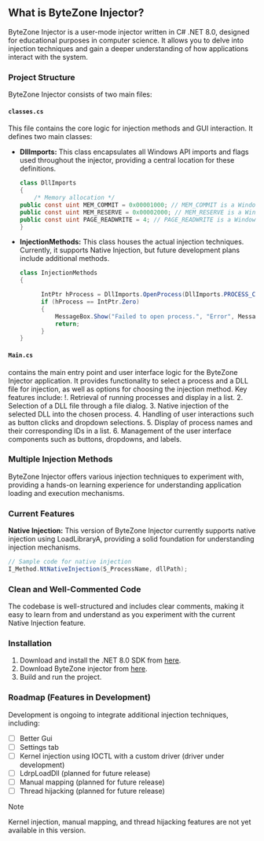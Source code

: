 ## What is ByteZone Injector?

ByteZone Injector is a user-mode injector written in C# .NET 8.0, designed for educational purposes in computer science. It allows you to delve into injection techniques and gain a deeper understanding of how applications interact with the system.

### Project Structure

ByteZone Injector consists of two main files:

#### `classes.cs`
This file contains the core logic for injection methods and GUI interaction. It defines two main classes:

- **DllImports:** This class encapsulates all Windows API imports and flags used throughout the injector, providing a central location for these definitions.
  ```csharp
  class DllImports
  {
      /* Memory allocation */
  public const uint MEM_COMMIT = 0x00001000; // MEM_COMMIT is a Windows constant used with Windows API calls
  public const uint MEM_RESERVE = 0x00002000; // MEM_RESERVE is a Windows constant used with Windows API calls
  public const uint PAGE_READWRITE = 4; // PAGE_READWRITE is a Windows constant used with Windows API calls
  }
  ```

- **InjectionMethods:** This class houses the actual injection techniques. Currently, it supports Native Injection, but future development plans include additional methods.
  ```csharp
  class InjectionMethods
  {

        IntPtr hProcess = DllImports.OpenProcess(DllImports.PROCESS_CREATE_THREAD | DllImports.PROCESS_QUERY_INFORMATION | DllImports.PROCESS_VM_OPERATION | DllImports.PROCESS_VM_WRITE | DllImports.PROCESS_VM_READ, false, processes[0].Id);
        if (hProcess == IntPtr.Zero)
        {
            MessageBox.Show("Failed to open process.", "Error", MessageBoxButtons.OK, MessageBoxIcon.Error);
            return;
        }
  }
  ```
#### `Main.cs`
contains the main entry point and user interface logic for the ByteZone Injector application. It provides functionality to select a process and a DLL file for injection, as well as options for choosing the injection method. Key features include:
!. Retrieval of running processes and display in a list.
2. Selection of a DLL file through a file dialog.
3. Native injection of the selected DLL into the chosen process.
4. Handling of user interactions such as button clicks and dropdown selections.
5. Display of process names and their corresponding IDs in a list.
6. Management of the user interface components such as buttons, dropdowns, and labels.
### Multiple Injection Methods

ByteZone Injector offers various injection techniques to experiment with, providing a hands-on learning experience for understanding application loading and execution mechanisms.

### Current Features

**Native Injection:**
This version of ByteZone Injector currently supports native injection using LoadLibraryA, providing a solid foundation for understanding injection mechanisms.
```csharp
// Sample code for native injection
I_Method.NtNativeInjection(S_ProcessName, dllPath);
```

### Clean and Well-Commented Code

The codebase is well-structured and includes clear comments, making it easy to learn from and understand as you experiment with the current Native Injection feature.

### Installation

1. Download and install the .NET 8.0 SDK from [here](link).
2. Download ByteZone injector from [here](link).
3. Build and run the project.

### Roadmap (Features in Development)

Development is ongoing to integrate additional injection techniques, including:
- [ ] Better Gui
- [ ] Settings tab
- [ ] Kernel injection using IOCTL with a custom driver (driver under development)
- [ ] LdrpLoadDll (planned for future release)
- [ ] Manual mapping (planned for future release)
- [ ] Thread hijacking (planned for future release)

> [!NOTE]
> Kernel injection, manual mapping, and thread hijacking features are not yet available in this version.
